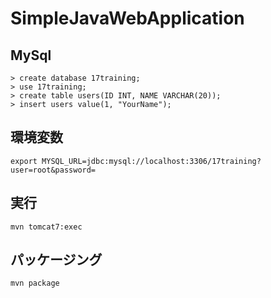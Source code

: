 # SimpleJavaWebApplication
## MySql
```
> create database 17training;
> use 17training;
> create table users(ID INT, NAME VARCHAR(20));
> insert users value(1, "YourName");
```

## 環境変数
` export MYSQL_URL=jdbc:mysql://localhost:3306/17training?user=root&password= `

## 実行
`mvn tomcat7:exec`

## パッケージング
`mvn package`

